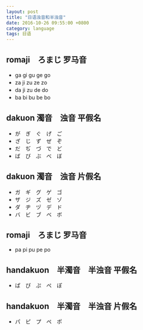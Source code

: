 ```yaml
---
layout: post
title: "日语浊音和半浊音"
date: 2016-10-26 09:55:00 +0800
category: language
tags: 日语
---
```


## romaji　ろまじ 罗马音
* ga gi gu ge go　
* za ji zu ze zo　
* da ji zu de do　
* ba bi bu be bo　

## dakuon 濁音　浊音 平假名
* が　ぎ　ぐ　げ　ご　
* ざ　じ　ず　ぜ　ぞ　
* だ　ぢ　づ　で　ど　
* ば　び　ぶ　べ　ぼ　

## dakuon 濁音　浊音 片假名
* ガ　ギ　グ　ゲ　ゴ　
* ザ　ジ　ズ　ゼ　ゾ　
* ダ　ヂ　ヅ　デ　ド　
* バ　ビ　ブ　ベ　ボ　

## romaji　ろまじ 罗马音
* pa pi pu pe po

## handakuon　半濁音　半浊音 平假名
* ぱ　ぴ　ぷ　ぺ　ぽ　

## handakuon　半濁音　半浊音 片假名
* パ　ピ　プ　ペ　ポ　

